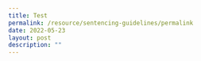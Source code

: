```yaml
---
title: Test
permalink: /resource/sentencing-guidelines/permalink
date: 2022-05-23
layout: post
description: ""
---
```

